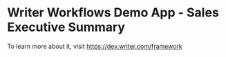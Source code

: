 # Writer Workflows Demo App - Sales Executive Summary



To learn more about it, visit https://dev.writer.com/framework
